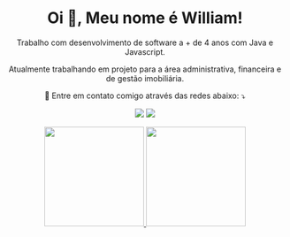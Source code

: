 <h1 align="center">Oi 👋, Meu nome é William!</h1>

<p align="center"> 
Trabalho com desenvolvimento de software a + de 4 anos com Java e Javascript.
</p>
<p align="center"> 
 Atualmente trabalhando em projeto para a área administrativa, financeira e de gestão imobiliária.
</p>

 <p align="center">
  💌 Entre em contato comigo através das redes abaixo: ⤵️
</p>
 <p align="center">

 <a href="https://www.linkedin.com/in/willbigas/" target="_blank" alt="Linkedin">
  <img src="https://img.shields.io/badge/Linkedin-0077B5?style=for-the-badge&logo=linkedin&logoColor=white&link=https://www.linkedin.com/in/willbigas/" /></a>

<a href="https://api.whatsapp.com/send?phone=5548996822475&text=Ol%C3%A1!%20Que%20bom%20que%20entrou%20em%20contato.%20Assim%20que%20poss%C3%ADvel%20responderei%2C%20ok%3F!%20%F0%9F%98%89" target="_blank" alt="WhatsApp">
  <img src="https://img.shields.io/badge/WhatsApp-25D366?style=for-the-badge&logo=whatsapp&logoColor=white&link=https://api.whatsapp.com/send?phone=5548996822475&text=Ol%C3%A1!%20Que%20bom%20que%20entrou%20em%20contato.%20Assim%20que%20poss%C3%ADvel%20responderei%2C%20ok%3F!%20%F0%9F%98%89"/></a>

</p>

<div align="center">
  <a href="https://github.com/willbigas">
  <img height="180em" src="https://github-readme-stats.vercel.app/api?username=willbigas&show_icons=true&theme=dracula&include_all_commits=true&count_private=true"/>
  <img height="180em" src="https://github-readme-stats.vercel.app/api/top-langs/?username=willbigas&layout=compact&langs_count=7&theme=dracula"/>
</div>






